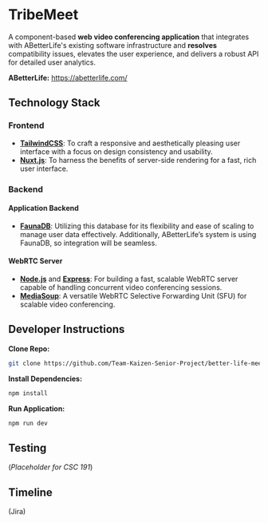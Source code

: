 # TribeMeet
A component-based **web video conferencing application** that integrates with ABetterLife's existing software infrastructure and **resolves** compatibility issues, elevates the user experience, and delivers a robust API for detailed user analytics.

**ABetterLife:** https://abetterlife.com/

## Technology Stack
### Frontend
- **[TailwindCSS](https://tailwindcss.com/)**: To craft a responsive and aesthetically pleasing user interface with a focus on design consistency and usability. 
- **[Nuxt.js](https://nuxt.com/)**: To harness the benefits of server-side rendering for a fast, rich user interface.
### Backend
#### Application Backend
- **[FaunaDB](https://fauna.com/)**: Utilizing this database for its flexibility and ease of scaling to manage user data effectively. Additionally, ABetterLife’s system is using FaunaDB, so integration will be seamless.
#### WebRTC Server
- **[Node.js](https://nodejs.org/en)** and **[Express](https://expressjs.com/)**: For building a fast, scalable WebRTC server capable of handling concurrent video conferencing sessions.
- **[MediaSoup](https://mediasoup.org/)**: A versatile WebRTC Selective Forwarding Unit (SFU) for scalable video conferencing.

## Developer Instructions
**Clone Repo:**
```bash
git clone https://github.com/Team-Kaizen-Senior-Project/better-life-meet.git
```
**Install Dependencies:**
```bash
npm install
```
**Run Application:**
```bash
npm run dev
```

## Testing
(_Placeholder for CSC 191_)

## Timeline
(Jira)

